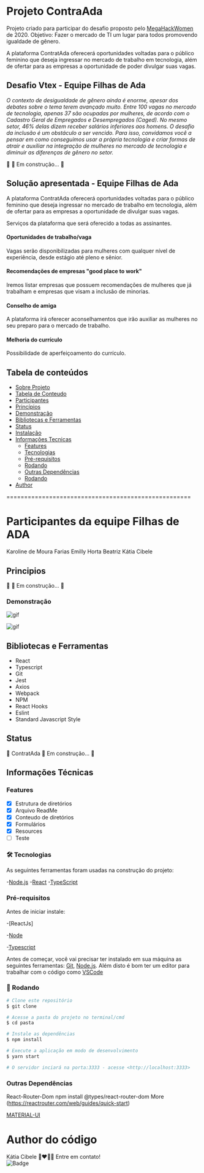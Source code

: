 
# Projeto ContraAda

Projeto criado para participar do desafio proposto pelo [MegaHackWomen](https://www.megahackwomen.com.br/) de 2020.
Objetivo: Fazer o mercado de TI  um lugar para todos promovendo igualdade de gênero.

A plataforma ContratAda oferecerá oportunidades voltadas para o público feminino que deseja ingressar no mercado de trabalho em tecnologia, além de ofertar para as empresas a oportunidade de poder divulgar suas vagas.



## Desafio Vtex - Equipe Filhas de Ada

*O contexto de desigualdade de gênero ainda é enorme, apesar dos debates sobre o tema terem avançado muito. Entre 100 vagas no mercado de tecnologia, apenas 37 são ocupadas por mulheres, de acordo com o Cadastro Geral de Empregados e Desempregados (Caged). No mesmo setor, 46% delas dizem receber salários inferiores aos homens.
O desafio da inclusão é um obstáculo a ser vencido. Para isso, convidamos você a pensar em como conseguimos usar a própria tecnologia e criar formas de atrair e auxiliar na integração de mulheres no mercado de tecnologia e diminuir as diferenças de gênero no setor.*

🚧   🚀 Em construção...  🚧

## Solução apresentada - Equipe Filhas de Ada

A plataforma ContratAda oferecerá oportunidades voltadas para o público feminino que deseja ingressar no mercado de trabalho em tecnologia, além de ofertar para as empresas a oportunidade de divulgar suas vagas.

Serviços da plataforma que será oferecido a todas as assinantes.


#### Oportunidades de trabalho/vaga
Vagas serão disponibilizadas para mulheres com qualquer nível de experiência, desde estágio até pleno e sênior.

#### Recomendações de empresas "good place to work"

Iremos listar empresas que possuem recomendações de mulheres que já trabalham e empresas que visam a inclusão de minorias.

#### Conselho de amiga
A plataforma irá oferecer aconselhamentos que irão auxiliar as mulheres no seu preparo para o mercado de trabalho.

#### Melhoria do currículo
Possibilidade de aperfeiçoamento do currículo. 
## Tabela de conteúdos

<!--ts-->
* [Sobre Projeto](#Sobre)
* [Tabela de Conteudo](#tabela-de-conteudo)
* [Participantes](#author)
* [Princípios](#principios)
* [Demonstração](#demonstracao)
* [Bibliotecas e Ferramentas](#bibliotecas-e-ferramentas)
* [Status](#status)
* [Instalação](#instalacao)
* [Informações Tecnicas](#informacoes-tecnicas)
  * [Features](#features)
  * [Tecnologias](#tecnologias)
  * [Pré-requisitos](#pré-requisitos)
  * [Rodando](#rodando)
  * [Outras Dependências](#outras-dependências)
  * [Rodando](#rodando)
* [Author](#author)

====================================================

# Participantes da equipe Filhas de ADA
Karoline de Moura Farias
Emilly Horta
Beatriz
Kátia Cibele


## Principios

🚧   🚀 Em construção...  🚧   

### Demonstração
![gif](https://github.com/katiacih/ContratAda/tree/main/demo/demonstracao.gif)

![gif](demo/demonstracao.gif)


## Bibliotecas e Ferramentas

* React
* Typescript
* Git
* Jest
* Axios
* Webpack
* NPM
* React Hooks
* Eslint
* Standard Javascript Style

<!--te-->

## Status

🚧  ContratAda 🚀 Em construção...  🚧

## Informações Técnicas

### Features

- [x] Estrutura de diretórios
- [x] Arquivo ReadMe
- [x] Conteudo de diretórios
- [x] Formulários
- [x] Resources
- [ ] Teste

### 🛠 Tecnologias

As seguintes ferramentas foram usadas na construção do projeto:

-[Node.js](https://nodejs.org/en/)
-[React](https://pt-br.reactjs.org/)
-[TypeScript](https://www.typescriptlang.org/)


### Pré-requisitos

Antes de iniciar instale:

-[ReactJs]

-[Node](https://nodejs.org/en/)

-[Typescript]() 

Antes de começar, você vai precisar ter instalado em sua máquina as seguintes ferramentas:
[Git](https://git-scm.com), [Node.js](https://nodejs.org/en/). 
Além disto é bom ter um editor para trabalhar com o código como [VSCode](https://code.visualstudio.com/)

### 🎲 Rodando

```bash
# Clone este repositório
$ git clone 

# Acesse a pasta do projeto no terminal/cmd
$ cd pasta

# Instale as dependências
$ npm install

# Execute a aplicação em modo de desenvolvimento
$ yarn start

# O servidor inciará na porta:3333 - acesse <http://localhost:3333>
```

### Outras Dependências

React-Router-Dom
npm install @types/react-router-dom
More (https://reactrouter.com/web/guides/quick-start)

[MATERIAL-UI](https://material-ui.com/pt/)



# Author do código

Kátia Cibele 🚀❤️👋🏽 
Entre em contato!  
![Badge](https://img.shields.io/badge/katiacih-entre%20em%20contato-green)
